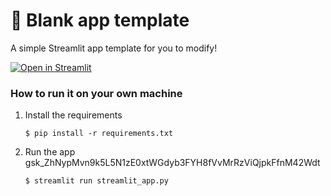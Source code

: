 # 🎈 Blank app template

A simple Streamlit app template for you to modify!

[![Open in Streamlit](https://static.streamlit.io/badges/streamlit_badge_black_white.svg)](https://blank-app-template.streamlit.app/)

### How to run it on your own machine

1. Install the requirements

   ```
   $ pip install -r requirements.txt
   ```

2. Run the app  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

   ```
   $ streamlit run streamlit_app.py
   ```
